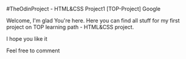 #TheOdinProject - HTML&CSS Project1
[TOP-Project] Google

Welcome,
I'm glad You're here. 
Here you can find all stuff for my first project on 
TOP learning path - HTML&CSS project. 

I hope you like it

Feel free to comment
